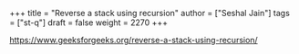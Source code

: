 +++
title = "Reverse a stack using recursion"
author = ["Seshal Jain"]
tags = ["st-q"]
draft = false
weight = 2270
+++

<https://www.geeksforgeeks.org/reverse-a-stack-using-recursion/>

